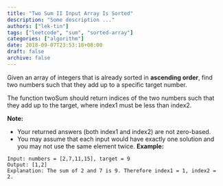 ```yaml
---
title: "Two Sum II Input Array Is Sorted"
description: "Some description ..."
authors: ["lek-tin"]
tags: ["leetcode", "sum", "sorted-array"]
categories: ["algorithm"]
date: 2018-09-07T23:53:18+08:00
draft: false
archive: false
---
```

Given an array of integers that is already sorted in **ascending order**, find two numbers such that they add up to a specific target number.

The function twoSum should return indices of the two numbers such that they add up to the target, where index1 must be less than index2.

**Note:**
- Your returned answers (both index1 and index2) are not zero-based.
- You may assume that each input would have exactly one solution and you may not use the same element twice.
**Example:**
```
Input: numbers = [2,7,11,15], target = 9
Output: [1,2]
Explanation: The sum of 2 and 7 is 9. Therefore index1 = 1, index2 = 2.
```
